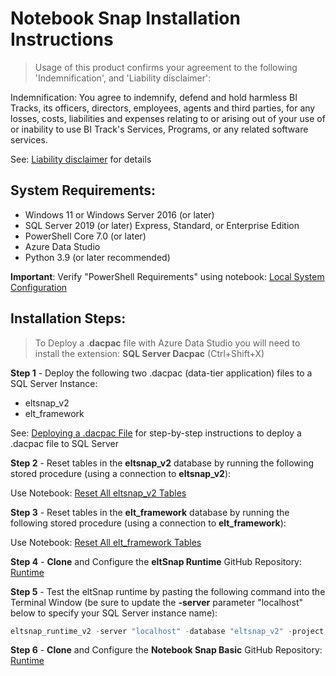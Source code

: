 # Notebook Snap Installation Instructions

> Usage of this product confirms your agreement to the following 'Indemnification', and 'Liability disclaimer':

Indemnification: You agree to indemnify, defend and hold harmless BI Tracks, its officers, directors, employees, agents and third parties, for any losses, costs, liabilities and expenses relating to or arising out of your use of or inability to use BI Track's Services, Programs, or any related software services.

See: [Liability disclaimer](liability_disclaimer.md) for details

## System Requirements:
- Windows 11 or Windows Server 2016 (or later)
- SQL Server 2019 (or later) Express, Standard, or Enterprise Edition
- PowerShell Core 7.0 (or later)
- Azure Data Studio
- Python 3.9 (or later recommended)

**Important**: Verify "PowerShell Requirements" using notebook: [Local System Configuration](system_configuration.ipynb)

## Installation Steps:

> To Deploy a .**dacpac** file with Azure Data Studio you will need to install the extension: **SQL Server Dacpac** (Ctrl+Shift+X) 

**Step 1** - Deploy the following two .dacpac (data-tier application) files to a SQL Server Instance:
- eltsnap_v2
- elt_framework

See: [Deploying a .dacpac File](dacpac_deploy.md) for step-by-step instructions to deploy a .dacpac file to SQL Server

**Step 2** - Reset tables in the **eltsnap_v2** database by running the following stored procedure (using a connection to **eltsnap_v2**):

Use Notebook: [Reset All eltsnap_v2 Tables](reset_all_eltsnap_v2_tables.ipynb)

**Step 3** - Reset tables in the **elt_framework** database by running the following stored procedure (using a connection to **elt_framework**):

Use Notebook: [Reset All elt_framework Tables](reset_all_elt_framework_tables.ipynb)

**Step 4** - **Clone** and Configure the **eltSnap Runtime** GitHub Repository: [Runtime](https://github.com/Jim-BITracks/eltsnap_runtime)

**Step 5** - Test the eltSnap runtime by pasting the following command into the Terminal Window (be sure to update the **-server** parameter "localhost" below to specify your SQL Server instance name):

``` powershell
eltsnap_runtime_v2 -server "localhost" -database "eltsnap_v2" -project "Log Clean-up"
```

**Step 6** - **Clone** and Configure the **Notebook Snap Basic** GitHub Repository: [Runtime](https://github.com/Jim-BITracks/notebook_snap_basics)
